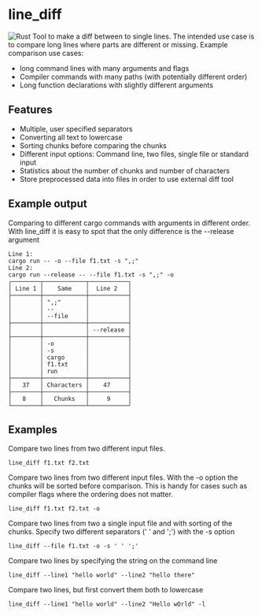 # line_diff

![Rust](https://github.com/Niederb/line_diff/workflows/build/badge.svg)
Tool to make a diff between to single lines. The intended use case is to compare long lines where parts are different or missing.
Example comparison use cases:

- long command lines with many arguments and flags
- Compiler commands with many paths (with potentially different order)
- Long function declarations with slightly different arguments

## Features

- Multiple, user specified separators
- Converting all text to lowercase
- Sorting chunks before comparing the chunks
- Different input options: Command line, two files, single file or standard input
- Statistics about the number of chunks and number of characters
- Store preprocessed data into files in order to use external diff tool

## Example output

Comparing to different cargo commands with arguments in different order.
With line_diff it is easy to spot that the only difference is the --release argument
```
Line 1: 
cargo run -- -o --file f1.txt -s ",;"
Line 2:
cargo run --release -- --file f1.txt -s ",;" -o
┌────────┬────────────┬───────────┐
│ Line 1 │    Same    │  Line 2   │
├────────┼────────────┼───────────┤
│        │ ",;"       │           │
│        │ --         │           │
│        │ --file     │           │
├────────┼────────────┼───────────┤
│        │            │ --release │
├────────┼────────────┼───────────┤
│        │ -o         │           │
│        │ -s         │           │
│        │ cargo      │           │
│        │ f1.txt     │           │
│        │ run        │           │
├────────┼────────────┼───────────┤
│   37   │ Characters │    47     │
├────────┼────────────┼───────────┤
│   8    │   Chunks   │     9     │
└────────┴────────────┴───────────┘
```

## Examples

Compare two lines from two different input files.
```
line_diff f1.txt f2.txt
```

Compare two lines from two different input files. With the -o option the chunks will be sorted before comparison.
This is handy for cases such as compiler flags where the ordering does not matter.
```
line_diff f1.txt f2.txt -o
```

Compare two lines from two a single input file and with sorting of the chunks. 
Specify two different separators (' ' and ';') with the -s option
```
line_diff --file f1.txt -o -s ' ' ';'
```

Compare two lines by specifying the string on the command line
```
line_diff --line1 "hello world" --line2 "hello there"
```

Compare two lines, but first convert them both to lowercase
```
line_diff --line1 "hello world" --line2 "Hello wOrld" -l
```
